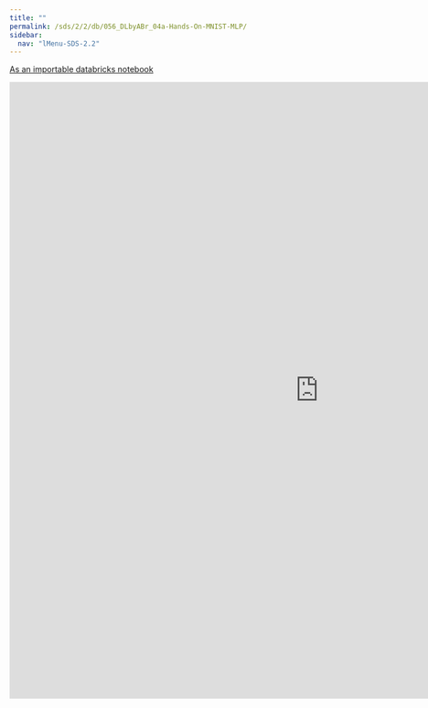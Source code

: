 ```yaml
---
title: ""
permalink: /sds/2/2/db/056_DLbyABr_04a-Hands-On-MNIST-MLP/
sidebar:
  nav: "lMenu-SDS-2.2"
---
```


[As an importable databricks notebook](https://lamastex.github.io/scalable-data-science/sds/2/2/db/056_DLbyABr_04a-Hands-On-MNIST-MLP.html)

<iframe src="https://lamastex.github.io/scalable-data-science/sds/2/2/db/056_DLbyABr_04a-Hands-On-MNIST-MLP" width="1080" height="1080" frameborder="0"></iframe>
